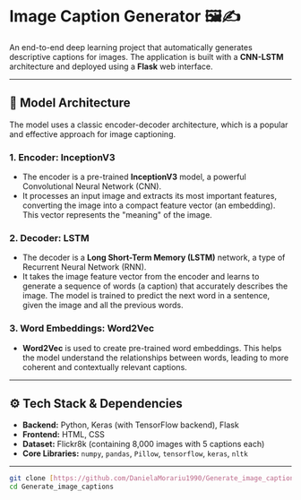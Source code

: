 # Image Caption Generator 🖼️✍️

An end-to-end deep learning project that automatically generates descriptive captions for images. The application is built with a **CNN-LSTM** architecture and deployed using a **Flask** web interface.

---

## 🧠 Model Architecture

The model uses a classic encoder-decoder architecture, which is a popular and effective approach for image captioning.

### 1. **Encoder: InceptionV3**
* The encoder is a pre-trained **InceptionV3** model, a powerful Convolutional Neural Network (CNN).
* It processes an input image and extracts its most important features, converting the image into a compact feature vector (an embedding). This vector represents the "meaning" of the image.

### 2. **Decoder: LSTM**
* The decoder is a **Long Short-Term Memory (LSTM)** network, a type of Recurrent Neural Network (RNN).
* It takes the image feature vector from the encoder and learns to generate a sequence of words (a caption) that accurately describes the image. The model is trained to predict the next word in a sentence, given the image and all the previous words.

### 3. **Word Embeddings: Word2Vec**
* **Word2Vec** is used to create pre-trained word embeddings. This helps the model understand the relationships between words, leading to more coherent and contextually relevant captions.

---

## ⚙️ Tech Stack & Dependencies

* **Backend:** Python, Keras (with TensorFlow backend), Flask
* **Frontend:** HTML, CSS
* **Dataset:** Flickr8k (containing 8,000 images with 5 captions each)
* **Core Libraries:** `numpy`, `pandas`, `Pillow`, `tensorflow`, `keras`, `nltk`

---

```bash
git clone [https://github.com/DanielaMorariu1990/Generate_image_captions.git](https://github.com/DanielaMorariu1990/Generate_image_captions.git)
cd Generate_image_captions
